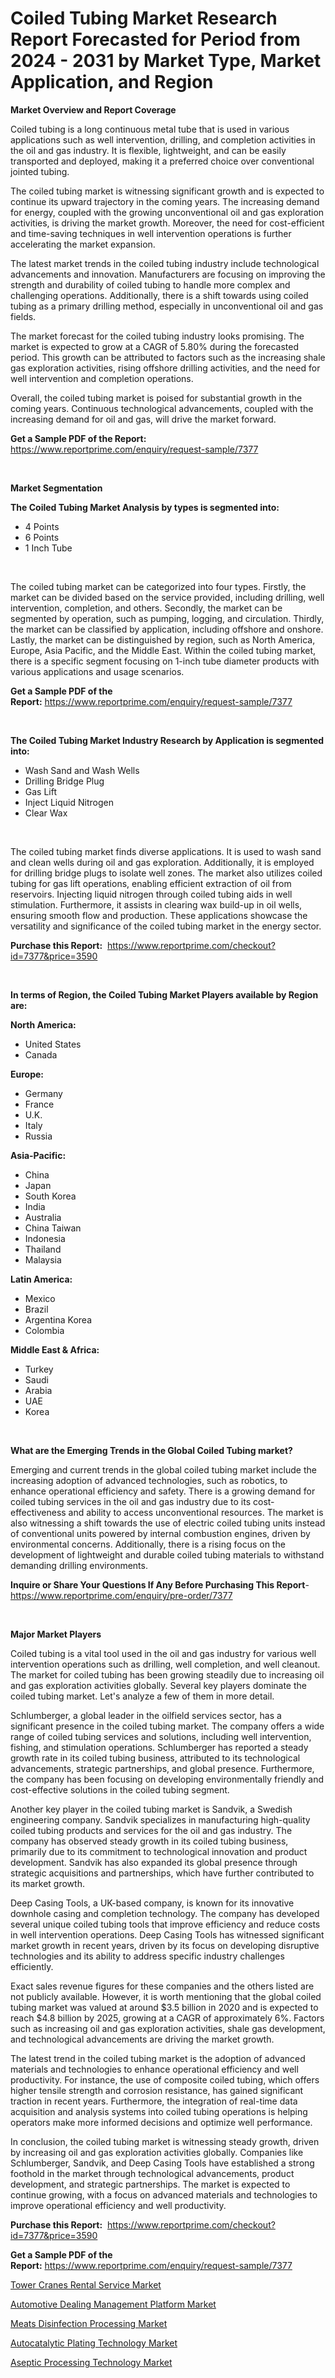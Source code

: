 <p><h1>Coiled Tubing Market Research Report Forecasted for Period from 2024 -  2031 by Market Type, Market Application, and Region</h1></p><p><strong>Market Overview and Report Coverage</strong></p>
<p><p>Coiled tubing is a long continuous metal tube that is used in various applications such as well intervention, drilling, and completion activities in the oil and gas industry. It is flexible, lightweight, and can be easily transported and deployed, making it a preferred choice over conventional jointed tubing.</p><p>The coiled tubing market is witnessing significant growth and is expected to continue its upward trajectory in the coming years. The increasing demand for energy, coupled with the growing unconventional oil and gas exploration activities, is driving the market growth. Moreover, the need for cost-efficient and time-saving techniques in well intervention operations is further accelerating the market expansion.</p><p>The latest market trends in the coiled tubing industry include technological advancements and innovation. Manufacturers are focusing on improving the strength and durability of coiled tubing to handle more complex and challenging operations. Additionally, there is a shift towards using coiled tubing as a primary drilling method, especially in unconventional oil and gas fields.</p><p>The market forecast for the coiled tubing industry looks promising. The market is expected to grow at a CAGR of 5.80% during the forecasted period. This growth can be attributed to factors such as the increasing shale gas exploration activities, rising offshore drilling activities, and the need for well intervention and completion operations.</p><p>Overall, the coiled tubing market is poised for substantial growth in the coming years. Continuous technological advancements, coupled with the increasing demand for oil and gas, will drive the market forward.</p></p>
<p><strong>Get a Sample PDF of the Report:</strong> <a href="https://www.reportprime.com/enquiry/request-sample/7377">https://www.reportprime.com/enquiry/request-sample/7377</a></p>
<p>&nbsp;</p>
<p><strong>Market Segmentation</strong></p>
<p><strong>The Coiled Tubing Market Analysis by types is segmented into:</strong></p>
<p><ul><li>4 Points</li><li>6 Points</li><li>1 Inch Tube</li></ul></p>
<p>&nbsp;</p>
<p><p>The coiled tubing market can be categorized into four types. Firstly, the market can be divided based on the service provided, including drilling, well intervention, completion, and others. Secondly, the market can be segmented by operation, such as pumping, logging, and circulation. Thirdly, the market can be classified by application, including offshore and onshore. Lastly, the market can be distinguished by region, such as North America, Europe, Asia Pacific, and the Middle East. Within the coiled tubing market, there is a specific segment focusing on 1-inch tube diameter products with various applications and usage scenarios.</p></p>
<p><strong>Get a Sample PDF of the Report:</strong>&nbsp;<a href="https://www.reportprime.com/enquiry/request-sample/7377">https://www.reportprime.com/enquiry/request-sample/7377</a></p>
<p>&nbsp;</p>
<p><strong>The Coiled Tubing Market Industry Research by Application is segmented into:</strong></p>
<p><ul><li>Wash Sand and Wash Wells</li><li>Drilling Bridge Plug</li><li>Gas Lift</li><li>Inject Liquid Nitrogen</li><li>Clear Wax</li></ul></p>
<p>&nbsp;</p>
<p><p>The coiled tubing market finds diverse applications. It is used to wash sand and clean wells during oil and gas exploration. Additionally, it is employed for drilling bridge plugs to isolate well zones. The market also utilizes coiled tubing for gas lift operations, enabling efficient extraction of oil from reservoirs. Injecting liquid nitrogen through coiled tubing aids in well stimulation. Furthermore, it assists in clearing wax build-up in oil wells, ensuring smooth flow and production. These applications showcase the versatility and significance of the coiled tubing market in the energy sector.</p></p>
<p><strong>Purchase this Report:</strong>&nbsp; <a href="https://www.reportprime.com/checkout?id=7377&price=3590">https://www.reportprime.com/checkout?id=7377&price=3590</a></p>
<p>&nbsp;</p>
<p><strong>In terms of Region, the Coiled Tubing Market Players available by Region are:</strong></p>
<p>
    <p> <strong> North America: </strong>
        <ul>
            <li>United States</li>
            <li>Canada</li>
        </ul>
        </p> 
    <p> <strong> Europe: </strong>
        <ul>
            <li>Germany</li>
            <li>France</li>
            <li>U.K.</li>
            <li>Italy</li>
            <li>Russia</li>
        </ul>
        </p> 
    <p> <strong> Asia-Pacific: </strong>
        <ul>
            <li>China</li>
            <li>Japan</li>
            <li>South Korea</li>
            <li>India</li>
            <li>Australia</li>
            <li>China Taiwan</li>
            <li>Indonesia</li>
            <li>Thailand</li>
            <li>Malaysia</li>
        </ul>
        </p> 
    <p> <strong> Latin America: </strong>
        <ul>
            <li>Mexico</li>
            <li>Brazil</li>
            <li>Argentina Korea</li>
            <li>Colombia</li>
        </ul>
        </p> 
    <p> <strong> Middle East & Africa: </strong>
        <ul>
            <li>Turkey</li>
            <li>Saudi</li>
            <li>Arabia</li>
            <li>UAE</li>
            <li>Korea</li>
        </ul>
    </p>
    </p>
<p>&nbsp;</p>
<p><strong>What are the Emerging Trends in the Global Coiled Tubing market?</strong></p>
<p><p>Emerging and current trends in the global coiled tubing market include the increasing adoption of advanced technologies, such as robotics, to enhance operational efficiency and safety. There is a growing demand for coiled tubing services in the oil and gas industry due to its cost-effectiveness and ability to access unconventional resources. The market is also witnessing a shift towards the use of electric coiled tubing units instead of conventional units powered by internal combustion engines, driven by environmental concerns. Additionally, there is a rising focus on the development of lightweight and durable coiled tubing materials to withstand demanding drilling environments.</p></p>
<p><strong>Inquire or Share Your Questions If Any Before Purchasing This Report</strong>- <a href="https://www.reportprime.com/enquiry/pre-order/7377">https://www.reportprime.com/enquiry/pre-order/7377</a></p>
<p>&nbsp;</p>
<p><strong>Major Market Players</strong></p>
<p><p>Coiled tubing is a vital tool used in the oil and gas industry for various well intervention operations such as drilling, well completion, and well cleanout. The market for coiled tubing has been growing steadily due to increasing oil and gas exploration activities globally. Several key players dominate the coiled tubing market. Let's analyze a few of them in more detail.</p><p>Schlumberger, a global leader in the oilfield services sector, has a significant presence in the coiled tubing market. The company offers a wide range of coiled tubing services and solutions, including well intervention, fishing, and stimulation operations. Schlumberger has reported a steady growth rate in its coiled tubing business, attributed to its technological advancements, strategic partnerships, and global presence. Furthermore, the company has been focusing on developing environmentally friendly and cost-effective solutions in the coiled tubing segment.</p><p>Another key player in the coiled tubing market is Sandvik, a Swedish engineering company. Sandvik specializes in manufacturing high-quality coiled tubing products and services for the oil and gas industry. The company has observed steady growth in its coiled tubing business, primarily due to its commitment to technological innovation and product development. Sandvik has also expanded its global presence through strategic acquisitions and partnerships, which have further contributed to its market growth.</p><p>Deep Casing Tools, a UK-based company, is known for its innovative downhole casing and completion technology. The company has developed several unique coiled tubing tools that improve efficiency and reduce costs in well intervention operations. Deep Casing Tools has witnessed significant market growth in recent years, driven by its focus on developing disruptive technologies and its ability to address specific industry challenges efficiently.</p><p>Exact sales revenue figures for these companies and the others listed are not publicly available. However, it is worth mentioning that the global coiled tubing market was valued at around $3.5 billion in 2020 and is expected to reach $4.8 billion by 2025, growing at a CAGR of approximately 6%. Factors such as increasing oil and gas exploration activities, shale gas development, and technological advancements are driving the market growth.</p><p>The latest trend in the coiled tubing market is the adoption of advanced materials and technologies to enhance operational efficiency and well productivity. For instance, the use of composite coiled tubing, which offers higher tensile strength and corrosion resistance, has gained significant traction in recent years. Furthermore, the integration of real-time data acquisition and analysis systems into coiled tubing operations is helping operators make more informed decisions and optimize well performance.</p><p>In conclusion, the coiled tubing market is witnessing steady growth, driven by increasing oil and gas exploration activities globally. Companies like Schlumberger, Sandvik, and Deep Casing Tools have established a strong foothold in the market through technological advancements, product development, and strategic partnerships. The market is expected to continue growing, with a focus on advanced materials and technologies to improve operational efficiency and well productivity.</p></p>
<p><strong>Purchase this Report:</strong>&nbsp;&nbsp;<a href="https://www.reportprime.com/checkout?id=7377&price=3590">https://www.reportprime.com/checkout?id=7377&price=3590</a></p>
<p></p>
<p><strong>Get a Sample PDF of the Report:</strong>&nbsp;<a href="https://www.reportprime.com/enquiry/request-sample/7377">https://www.reportprime.com/enquiry/request-sample/7377</a></p>
<p><p><a href="https://medium.com/@franceshill52/tower-cranes-rental-service-market-insights-into-market-cagr-market-trends-and-growth-strategies-2e66f71b17b6">Tower Cranes Rental Service Market</a></p><p><a href="https://medium.com/@franceshill52/decoding-automotive-dealing-management-platform-market-metrics-market-share-trends-and-growth-822f7eea6621">Automotive Dealing Management Platform Market</a></p><p><a href="https://medium.com/@franceshill52/meats-disinfection-processing-market-size-reveals-the-best-marketing-channels-in-global-industry-bc33d111d076">Meats Disinfection Processing Market</a></p><p><a href="https://medium.com/@franceshill52/autocatalytic-plating-technology-market-analysis-its-cagr-market-segmentation-and-global-industry-37feb61f785d">Autocatalytic Plating Technology Market</a></p><p><a href="https://medium.com/@franceshill52/aseptic-processing-technology-market-outlook-industry-overview-and-forecast-2023-to-2030-f8115e815e6f">Aseptic Processing Technology Market</a></p></p>